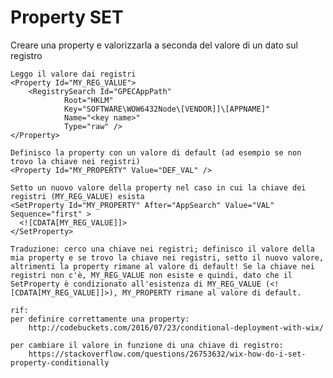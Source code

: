 
# Property SET

Creare una property e valorizzarla a seconda del valore di un dato sul registro

    Leggo il valore dai registri
    <Property Id="MY_REG_VALUE">
        <RegistrySearch Id="GPECAppPath"
                Root="HKLM"
                Key="SOFTWARE\WOW6432Node\[VENDOR]]\[APPNAME]"
                Name="<key name>"
                Type="raw" />
    </Property>

    Definisco la property con un valore di default (ad esempio se non trovo la chiave nei registri)
    <Property Id="MY_PROPERTY" Value="DEF_VAL" />
    
    Setto un nuovo valore della property nel caso in cui la chiave dei registri (MY_REG_VALUE) esista
    <SetProperty Id="MY_PROPERTY" After="AppSearch" Value="VAL" Sequence="first" >
      <![CDATA[MY_REG_VALUE]]>
    </SetProperty>

    Traduzione: cerco una chiave nei registri; definisco il valore della mia property e se trovo la chiave nei registri, setto il nuovo valore, altrimenti la property rimane al valore di default! Se la chiave nei registri non c'è, MY_REG_VALUE non esiste e quindi, dato che il SetProperty è condizionato all'esistenza di MY_REG_VALUE (<![CDATA[MY_REG_VALUE]]>), MY_PROPERTY rimane al valore di default.

    rif:
    per definire correttamente una property:
        http://codebuckets.com/2016/07/23/conditional-deployment-with-wix/

    per cambiare il valore in funzione di una chiave di registro:
        https://stackoverflow.com/questions/26753632/wix-how-do-i-set-property-conditionally    






